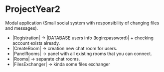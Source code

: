 # ProjectYear2
Modal application (Small social system with responsibility of changing files and messages).
* |Registration| -> |DATABASE users info (login:password)| + checking account exists already.
* |CreateRoom| -> creation new chat room for users.
* |PanelRooms| -> panel with all existing rooms that you can connect.
* |Rooms| -> separate chat rooms.
* |FilesExchanger| -> kinda some files exchanger
